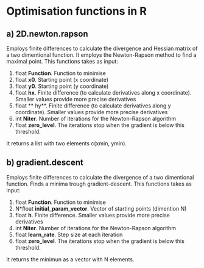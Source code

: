 # Optimisation functions in R


##  a) 2D.newton.rapson

Employs finite differences to calculate the divergence and Hessian matrix of a two dimentional function. It employs the Newton-Rapson method to find a maximal point. This functions takes as input:

  1. float **Function**. Function to minimise 
  2. float **x0**. Starting point (x coordinate)
  3. float **y0**. Starting point (y coordinate)
  4. float **hx**. Finite difference (to calculate derivatives along x coordinate). Smaller values provide more precise derivatives
  5. float ** hy**. Finite difference (to calculate derivatives along y coordinate). Smaller values provide more precise derivatives
  6. int **Niter**. Number of iterations for the Newton-Rapson algorithm
  7. float **zero_level**. The iterations stop when the gradient is below this threshold.
 
It returns a list with two elements c(xmin, ymin).


##  b) gradient.descent

Employs finite differences to calculate the divergence of a two dimentional function. Finds a minima trough gradient-descent. This functions takes as input:

  1. float **Function**.  Function to minimise 
  2. N*float **initial_param_vector**. Vector of starting points (dimention N)
  4. float **h**. Finite difference. Smaller values provide more precise derivatives
  6. int **Niter**. Number of iterations for the Newton-Rapson algorithm
  7. float **learn_rate**. Step size at each iteration
  8. float **zero_level**. The iterations stop when the gradient is below this threshold.

It returns the minimun as a vector with N elements.

